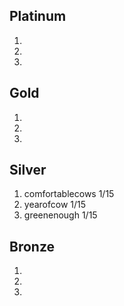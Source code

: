 ## Platinum
1)
2)
3)
## Gold
1)
2)
3)
## Silver
1) comfortablecows 1/15
2) yearofcow 1/15
3) greenenough 1/15
## Bronze
1)
2)
3)
